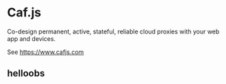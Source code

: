 # Caf.js

Co-design permanent, active, stateful, reliable cloud proxies with your web app and devices.

See https://www.cafjs.com

## helloobs
